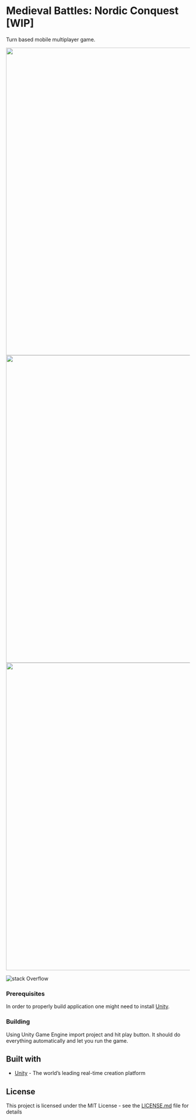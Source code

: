 # Medieval Battles: Nordic Conquest [WIP]
Turn based mobile multiplayer game.
</br>
<p align="center">
  <img width="840" src="https://drive.google.com/file/d/1DvvDy9It0AwPD_X_ZKG5AW2kWnGIFhtS/view?usp=sharing"/>
  <img width="840" src="https://drive.google.com/uc?export=view&id=1DvvDy9It0AwPD_X_ZKG5AW2kWnGIFhtS"/>
  <img width="840" src="drive.google.com/uc?export=view&id=1a_0K-tXGOFFwf1l05T8wDg4RDCNzDrFK"/>
 </p>


![stack Overflow](drive.google.com/uc?export=view&id=1DvvDy9It0AwPD_X_ZKG5AW2kWnGIFhtS)



### Prerequisites
In order to properly build application one might need to install [Unity](https://unity3d.com/get-unity/download).

### Building
Using Unity Game Engine import project and hit play button. It should do everything automatically and let you run the game.

## Built with
* [Unity](https://unity.com/) - The world’s leading real-time creation platform

## License
This project is licensed under the MIT License - see the [LICENSE.md](LICENSE.md) file for details
